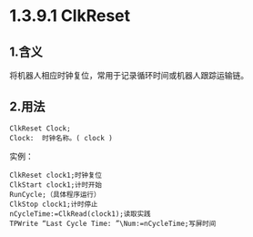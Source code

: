 # 1.3.9.1 ClkReset

## 1.含义

将机器人相应时钟复位，常用于记录循环时间或机器人跟踪运输链。

## 2.用法

```
ClkReset Clock;
Clock:	时钟名称。( clock )
```

实例：

```
ClkReset clock1;时钟复位
ClkStart clock1;计时开始
RunCycle;（具体程序运行）
ClkStop clock1;计时停止
nCycleTime:=ClkRead(clock1);读取实践
TPWrite “Last Cycle Time: ”\Num:=nCycleTime;写屏时间
```

